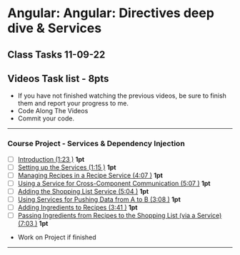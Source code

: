 # Angular: Angular: Directives deep dive & Services
## Class Tasks 11-09-22

## Videos Task list - 8pts
- If you have not finished watching the previous videos, be sure to finish them and report your progress to me. 
- Code Along The Videos
- Commit your code.
<hr>

### Course Project - Services & Dependency Injection
- [ ] [Introduction (1:23 )](https://pro.academind.com/courses/765847/lectures/13902310) **1pt**
- [ ] [Setting up the Services (1:15 )](https://pro.academind.com/courses/765847/lectures/13902314) **1pt**
- [ ] [Managing Recipes in a Recipe Service (4:07 )](https://pro.academind.com/courses/765847/lectures/13902316) **1pt**
- [ ] [Using a Service for Cross-Component Communication (5:07 )](https://pro.academind.com/courses/765847/lectures/13902313) **1pt**
- [ ] [Adding the Shopping List Service (5:04 )](https://pro.academind.com/courses/765847/lectures/13902312) **1pt**
- [ ] [Using Services for Pushing Data from A to B (3:08 )](https://pro.academind.com/courses/765847/lectures/13902309) **1pt**
- [ ] [Adding Ingredients to Recipes (3:41 )](https://pro.academind.com/courses/765847/lectures/13902317) **1pt**
- [ ] [Passing Ingredients from Recipes to the Shopping List (via a Service) (7:03 )](https://pro.academind.com/courses/765847/lectures/13902315) **1pt**

- Work on Project if finished
<hr>
